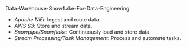 Data-Warehouse-Snowflake-For-Data-Engineering

- *Apache NiFi*: Ingest and route data.
- *AWS S3*: Store and stream data.
- *Snowpipe/Snowflake*: Continuously load and store data.
- *Stream Processing/Task Management*: Process and automate tasks.

